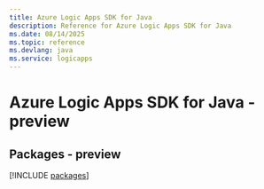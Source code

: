 ```yaml
---
title: Azure Logic Apps SDK for Java
description: Reference for Azure Logic Apps SDK for Java
ms.date: 08/14/2025
ms.topic: reference
ms.devlang: java
ms.service: logicapps
---
```

# Azure Logic Apps SDK for Java - preview
## Packages - preview
[!INCLUDE [packages](logic-apps-index.md)]